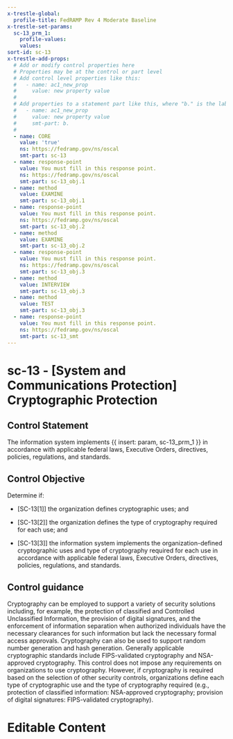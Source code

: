 ```yaml
---
x-trestle-global:
  profile-title: FedRAMP Rev 4 Moderate Baseline
x-trestle-set-params:
  sc-13_prm_1:
    profile-values:
    values:
sort-id: sc-13
x-trestle-add-props:
  # Add or modify control properties here
  # Properties may be at the control or part level
  # Add control level properties like this:
  #   - name: ac1_new_prop
  #     value: new property value
  #
  # Add properties to a statement part like this, where "b." is the label of the target statement part
  #   - name: ac1_new_prop
  #     value: new property value
  #     smt-part: b.
  #
  - name: CORE
    value: 'true'
    ns: https://fedramp.gov/ns/oscal
    smt-part: sc-13
  - name: response-point
    value: You must fill in this response point.
    ns: https://fedramp.gov/ns/oscal
    smt-part: sc-13_obj.1
  - name: method
    value: EXAMINE
    smt-part: sc-13_obj.1
  - name: response-point
    value: You must fill in this response point.
    ns: https://fedramp.gov/ns/oscal
    smt-part: sc-13_obj.2
  - name: method
    value: EXAMINE
    smt-part: sc-13_obj.2
  - name: response-point
    value: You must fill in this response point.
    ns: https://fedramp.gov/ns/oscal
    smt-part: sc-13_obj.3
  - name: method
    value: INTERVIEW
    smt-part: sc-13_obj.3
  - name: method
    value: TEST
    smt-part: sc-13_obj.3
  - name: response-point
    value: You must fill in this response point.
    ns: https://fedramp.gov/ns/oscal
    smt-part: sc-13_smt
---
```


# sc-13 - \[System and Communications Protection\] Cryptographic Protection

## Control Statement

The information system implements {{ insert: param, sc-13_prm_1 }} in accordance with applicable federal laws, Executive Orders, directives, policies, regulations, and standards.

## Control Objective

Determine if:

- \[SC-13[1]\] the organization defines cryptographic uses; and

- \[SC-13[2]\] the organization defines the type of cryptography required for each use; and

- \[SC-13[3]\] the information system implements the organization-defined cryptographic uses and type of cryptography required for each use in accordance with applicable federal laws, Executive Orders, directives, policies, regulations, and standards.

## Control guidance

Cryptography can be employed to support a variety of security solutions including, for example, the protection of classified and Controlled Unclassified Information, the provision of digital signatures, and the enforcement of information separation when authorized individuals have the necessary clearances for such information but lack the necessary formal access approvals. Cryptography can also be used to support random number generation and hash generation. Generally applicable cryptographic standards include FIPS-validated cryptography and NSA-approved cryptography. This control does not impose any requirements on organizations to use cryptography. However, if cryptography is required based on the selection of other security controls, organizations define each type of cryptographic use and the type of cryptography required (e.g., protection of classified information: NSA-approved cryptography; provision of digital signatures: FIPS-validated cryptography).

# Editable Content

<!-- Make additions and edits below -->
<!-- The above represents the contents of the control as received by the profile, prior to additions. -->
<!-- If the profile makes additions to the control, they will appear below. -->
<!-- The above markdown may not be edited but you may edit the content below, and/or introduce new additions to be made by the profile. -->
<!-- If there is a yaml header at the top, parameter values may be edited. Use --set-parameters to incorporate the changes during assembly. -->
<!-- The content here will then replace what is in the profile for this control, after running profile-assemble. -->
<!-- The added parts in the profile for this control are below.  You may edit them and/or add new ones. -->
<!-- Each addition must have a heading either of the form ## Control my_addition_name -->
<!-- or ## Part a. (where the a. refers to one of the control statement labels.) -->
<!-- "## Control" parts are new parts added after the statement part. -->
<!-- "## Part" parts are new parts added into the top-level statement part with that label. -->
<!-- Subparts may be added with nested hash levels of the form ### My Subpart Name -->
<!-- underneath the parent ## Control or ## Part being added -->
<!-- See https://ibm.github.io/compliance-trestle/tutorials/ssp_profile_catalog_authoring/ssp_profile_catalog_authoring for guidance. -->
